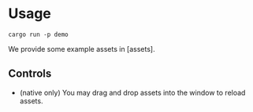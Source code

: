 # Usage

```shell
cargo run -p demo
```

We provide some example assets in [assets].

## Controls

- (native only) You may drag and drop assets into the window to reload assets.
